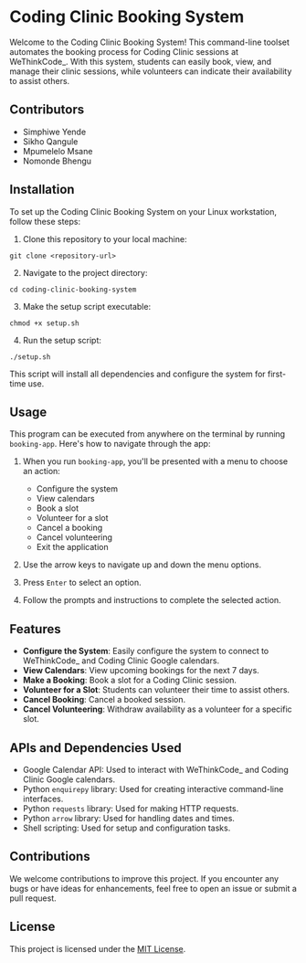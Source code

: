 # Coding Clinic Booking System

Welcome to the Coding Clinic Booking System! This command-line toolset automates the booking process for Coding Clinic sessions at WeThinkCode_. With this system, students can easily book, view, and manage their clinic sessions, while volunteers can indicate their availability to assist others.

## Contributors
- Simphiwe Yende
- Sikho Qangule
- Mpumelelo Msane
- Nomonde Bhengu

## Installation

To set up the Coding Clinic Booking System on your Linux workstation, follow these steps:

1. Clone this repository to your local machine:

```
git clone <repository-url>
```

2. Navigate to the project directory:

```
cd coding-clinic-booking-system
```

3. Make the setup script executable:

```
chmod +x setup.sh
```

4. Run the setup script:

```
./setup.sh
```

This script will install all dependencies and configure the system for first-time use.

## Usage

This program can be executed from anywhere on the terminal by running `booking-app`. Here's how to navigate through the app:

1. When you run `booking-app`, you'll be presented with a menu to choose an action:
    - Configure the system
    - View calendars
    - Book a slot
    - Volunteer for a slot
    - Cancel a booking
    - Cancel volunteering
    - Exit the application

2. Use the arrow keys to navigate up and down the menu options.
3. Press `Enter` to select an option.
4. Follow the prompts and instructions to complete the selected action.

## Features

- **Configure the System**: Easily configure the system to connect to WeThinkCode_ and Coding Clinic Google calendars.
- **View Calendars**: View upcoming bookings for the next 7 days.
- **Make a Booking**: Book a slot for a Coding Clinic session.
- **Volunteer for a Slot**: Students can volunteer their time to assist others.
- **Cancel Booking**: Cancel a booked session.
- **Cancel Volunteering**: Withdraw availability as a volunteer for a specific slot.

## APIs and Dependencies Used

- Google Calendar API: Used to interact with WeThinkCode_ and Coding Clinic Google calendars.
- Python `enquirepy` library: Used for creating interactive command-line interfaces.
- Python `requests` library: Used for making HTTP requests.
- Python `arrow` library: Used for handling dates and times.
- Shell scripting: Used for setup and configuration tasks.

## Contributions

We welcome contributions to improve this project. If you encounter any bugs or have ideas for enhancements, feel free to open an issue or submit a pull request.

## License

This project is licensed under the [MIT License](LICENSE).
